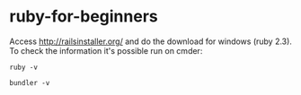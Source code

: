 # ruby-for-beginners

Access http://railsinstaller.org/ and do the download for windows (ruby 2.3). To check the information it's possible run on cmder:

```ruby -v```

```bundler -v```
